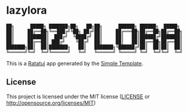 # lazylora

```
██╗      █████╗ ███████╗██╗   ██╗██╗      ██████╗ ██████╗  █████╗ 
██║     ██╔══██╗╚══███╔╝╚██╗ ██╔╝██║     ██╔═══██╗██╔══██╗██╔══██╗
██║     ███████║  ███╔╝  ╚████╔╝ ██║     ██║   ██║██████╔╝███████║
██║     ██╔══██║ ███╔╝    ╚██╔╝  ██║     ██║   ██║██╔══██╗██╔══██║
███████╗██║  ██║███████╗   ██║   ███████╗╚██████╔╝██║  ██║██║  ██║
╚══════╝╚═╝  ╚═╝╚══════╝   ╚═╝   ╚══════╝ ╚═════╝ ╚═╝  ╚═╝╚═╝  ╚═╝
```

This is a [Ratatui] app generated by the [Simple Template].

[Ratatui]: https://ratatui.rs
[Simple Template]: https://github.com/ratatui/templates/tree/main/simple

## License

This project is licensed under the MIT license ([LICENSE] or <http://opensource.org/licenses/MIT>)

[LICENSE]: ./LICENSE
